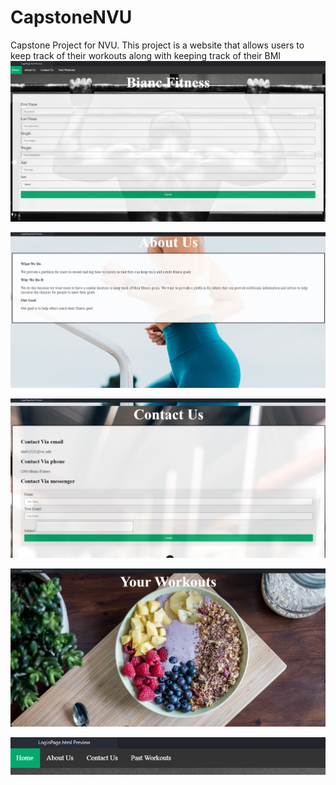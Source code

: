 # CapstoneNVU
Capstone Project for NVU. This project is a website that allows users to keep track of their workouts along with keeping track of their BMI
![](READMEimages/Home%20Page%20ex%201.jpg)


![](READMEimages/About%20Us%20ex%201.jpg)


![](READMEimages/Contact%20Us%20ex%201.jpg)


![](READMEimages/Your%20Workouts%20ex%201.jpg)


![](READMEimages/Home%20Bar%201.jpg)
